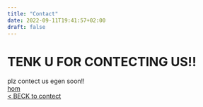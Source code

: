 ```yaml
---
title: "Contact"
date: 2022-09-11T19:41:57+02:00
draft: false
---
```


# TENK U FOR CONTECTING US!!  
  
plz contect us egen soon!!  
[hom](/)  
[< BECK to contect](/contact/)
